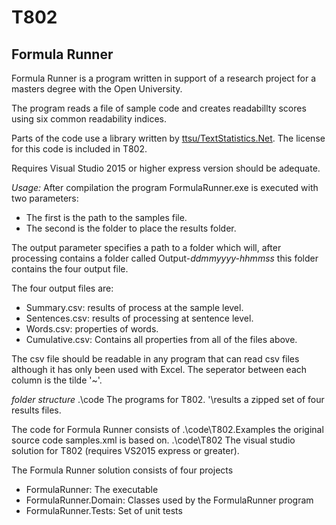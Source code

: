 # T802

## Formula Runner

Formula Runner is a program written in support of a research project for a masters degree with the Open University.

The program reads a file of sample code and creates readabillty scores using six common readability indices.

Parts of the code use a library written by [ttsu/TextStatistics.Net](https://github.com/ttsu/TextStatistics.Net).
The license for this code is included in T802.

Requires Visual Studio 2015 or higher express version should be adequate.

_Usage:_
After compilation the program FormulaRunner.exe is executed with two parameters:
- The first is the path to the samples file.
- The second is the folder to place the results folder.

The output parameter specifies a path to a folder which will, after processing contains a folder
called Output-_ddmmyyyy-hhmmss_ this folder contains the four output file.

The four output files are:
* Summary.csv: results of process at the sample level.
* Sentences.csv: results of processing at sentence level.
* Words.csv: properties of words.
* Cumulative.csv: Contains all properties from all of the files above.

The csv file should be readable in any program that can read csv files although it has only been used with Excel.
The seperator between each column is the tilde '~'.
 
_folder structure_
.\code The programs for T802.
'\results a zipped set of four results files. 

The code for Formula Runner consists of 
.\code\T802.Examples the original source code samples.xml is based on.
.\code\T802 The visual studio solution for T802 (requires VS2015 express or greater).

The Formula Runner solution consists of four projects
- FormulaRunner: The executable
- FormulaRunner.Domain: Classes used by the FormulaRunner program
- FormulaRunner.Tests: Set of unit tests